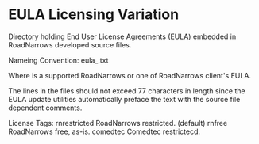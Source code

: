 # EULA Licensing Variation

Directory holding End User License Agreements (EULA) embedded in RoadNarrows
developed source files.

Nameing Convention:
  eula_<LicenseTag>.txt

Where <LicenseTag> is a supported RoadNarrows or one of RoadNarrows client's
EULA.

The lines in the files should not exceed 77 characters in length since the 
EULA update utilities automatically preface the text with the source file 
dependent comments.

License Tags:
  rnrestricted  RoadNarrows restricted. (default)
  rnfree        RoadNarrows free, as-is. 
  comedtec      Comedtec restrictecd.

